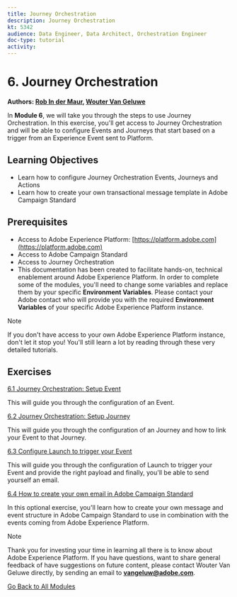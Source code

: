 ```yaml
---
title: Journey Orchestration
description: Journey Orchestration
kt: 5342
audience: Data Engineer, Data Architect, Orchestration Engineer
doc-type: tutorial
activity: 
---
```


# 6. Journey Orchestration

**Authors: [Rob In der Maur](https://www.linkedin.com/in/ridmaur/), [Wouter Van Geluwe](https://www.linkedin.com/in/woutervangeluwe/)**

In **Module 6**, we will take you through the steps to use Journey Orchestration. In this exercise, you'll get access to Journey Orchestration and will be able to configure Events and Journeys that start based on a trigger from an Experience Event sent to Platform.

## Learning Objectives

- Learn how to configure Journey Orchestration Events, Journeys and Actions
- Learn how to create your own transactional message template in Adobe Campaign Standard

## Prerequisites

- Access to Adobe Experience Platform: [https://platform.adobe.com](https://platform.adobe.com)
- Access to Adobe Campaign Standard
- Access to Journey Orchestration
- This documentation has been created to facilitate hands-on, technical enablement around Adobe Experience Platform. In order to complete some of the modules, you'll need to change some variables and replace them by your specific **Environment Variables**. Please contact your Adobe contact who will provide you with the required **Environment Variables** of your specific Adobe Experience Platform instance.

>[!NOTE]
>
>If you don't have access to your own Adobe Experience Platform instance, don't let it stop you! You'll still learn a lot by reading through these very detailed tutorials.

## Exercises

[6.1 Journey Orchestration: Setup Event](./ex1.md)

This will guide you through the configuration of an Event.

[6.2 Journey Orchestration: Setup Journey](./ex2.md)

This will guide you through the configuration of an Journey and how to link your Event to that Journey.

[6.3 Configure Launch to trigger your Event](./ex3.md)

This will guide you through the configuration of Launch to trigger your Event and provide the right payload and finally, you'll be able to send yourself an email.

[6.4 How to create your own email in Adobe Campaign Standard](./ex4.md)

In this optional exercise, you'll learn how to create your own message and event structure in Adobe Campaign Standard to use in combination with the events coming from Adobe Experience Platform.

>[!NOTE]
>
>Thank you for investing your time in learning all there is to know about Adobe Experience Platform. If you have questions, want to share general feedback of have suggestions on future content, please contact Wouter Van Geluwe directly, by sending an email to **vangeluw@adobe.com**.

[Go Back to All Modules](../../overview.md)
